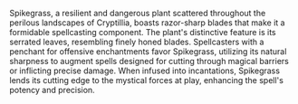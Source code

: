 Spikegrass, a resilient and dangerous plant scattered throughout the perilous landscapes of Cryptillia, boasts razor-sharp blades that make it a formidable spellcasting component. The plant's distinctive feature is its serrated leaves, resembling finely honed blades. Spellcasters with a penchant for offensive enchantments favor Spikegrass, utilizing its natural sharpness to augment spells designed for cutting through magical barriers or inflicting precise damage. When infused into incantations, Spikegrass lends its cutting edge to the mystical forces at play, enhancing the spell's potency and precision.
